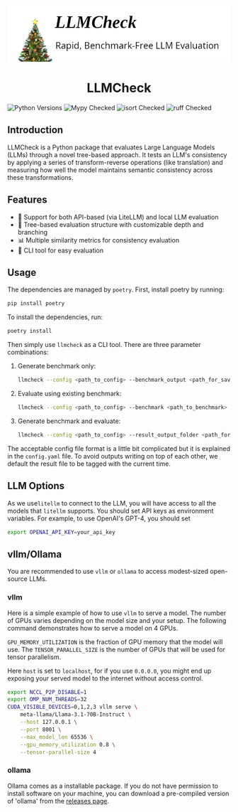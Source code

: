 ![llmcheck](./llmcheck.png)

<h1 align="center">LLMCheck</h1>

![Python Versions](https://img.shields.io/badge/Supported%20Python-3.8--3.11-blue)
![Mypy Checked](https://img.shields.io/badge/Mypy-Checked-brightgreen)
![isort Checked](https://img.shields.io/badge/isort-Checked-brightgreen)
![ruff Checked](https://img.shields.io/badge/ruff-Checked-brightgreen)

## Introduction

LLMCheck is a Python package that evaluates Large Language Models (LLMs) through a novel tree-based approach. It tests an LLM's consistency by applying a series of transform-reverse operations (like translation) and measuring how well the model maintains semantic consistency across these transformations.

## Features

- 🤖 Support for both API-based (via LiteLLM) and local LLM evaluation
- 🌲 Tree-based evaluation structure with customizable depth and branching
- 📊 Multiple similarity metrics for consistency evaluation
- 🧰 CLI tool for easy evaluation

## Usage

The dependencies are managed by `poetry`. First, install poetry by running:

```bash
pip install poetry
```

To install the dependencies, run:

```bash
poetry install
```
Then simply use `llmcheck` as a CLI tool. There are three parameter combinations:

1. Generate benchmark only:
    ```bash
    llmcheck --config <path_to_config> --benchmark_output <path_for_saving_benchmark> --benchmark_only
    ```

2. Evaluate using existing benchmark:
    ```bash
    llmcheck --config <path_to_config> --benchmark <path_to_benchmark> --result_output_folder <path_for_saving_results>
    ```

3. Generate benchmark and evaluate:
    ```bash
    llmcheck --config <path_to_config> --result_output_folder <path_for_saving_results>
    ```

The acceptable config file format is a little bit complicated but it is explained in the `config.yaml` file. To avoid outputs writing on top of each other, we default the result file to be tagged with the current time.

## LLM Options

As we use`litellm` to connect to the LLM, you will have access to all the models that `litellm` supports. You should set API keys as environment variables. For example, to use OpenAI's GPT-4, you should set

```bash
export OPENAI_API_KEY=your_api_key
```

## vllm/Ollama

You are recommended to use `vllm` or `ollama` to access modest-sized open-source LLMs.

### vllm

Here is a simple example of how to use `vllm` to serve a model. The number of GPUs varies depending on the model size and your setup. The following command demonstrates how to serve a model on 4 GPUs.

`GPU_MEMORY_UTILIZATION` is the fraction of GPU memory that the model will use. The `TENSOR_PARALLEL_SIZE` is the number of GPUs that will be used for tensor parallelism.

Here `host` is set to `localhost`, for if you use `0.0.0.0`, you might end up exposing your served model to the internet without access control.

```bash
export NCCL_P2P_DISABLE=1
export OMP_NUM_THREADS=32
CUDA_VISIBLE_DEVICES=0,1,2,3 vllm serve \
    meta-llama/Llama-3.1-70B-Instruct \
    --host 127.0.0.1 \
    --port 8001 \
    --max_model_len 65536 \
    --gpu_memory_utilization 0.8 \
    --tensor-parallel-size 4
```

### ollama

Ollama comes as a installable package. If you do not have permission to install software on your machine, you can download a pre-compiled version of 'ollama' from the [releases page](https://github.com/ollama/ollama/releases).

